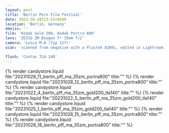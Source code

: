```yaml
---
layout: post
title: 'Berlin Porn Film Festival'
date: 2023-10-28T23:53+0100
location: 'Berlin, Germany'
emojis: ''
film: 'Kodak Gold 200, Kodak Portra 800'
lens: 'ZEISS ZM Biogon T* 35mm f/2'
camera: 'Leica M-A (Typ 127)'
scan: 'scanned from negative with a Plustek 8200i, edited in Lightroom'

flash: 'Contax TLA 140'
---
```


{% render candystore.liquid file:"20231028_11_berlin_pff_ma_35zm_portra800" title:"" %}
{% render candystore.liquid file:"20231028_12_berlin_pff_ma_35zm_portra800" title:"" %}
{% render candystore.liquid file:"20231022_4_berlin_pff_ma_35zm_gold200_tla140" title:"" %}
{% render candystore.liquid file:"20231022_5_berlin_pff_ma_35zm_gold200_tla140" title:"" %}
{% render candystore.liquid file:"20231025_1_berlin_pff_ma_35zm_gold200_tla140" title:"" %}
{% render candystore.liquid file:"20231028_15_berlin_pff_ma_35zm_portra800" title:"" %}
{% render candystore.liquid file:"20231028_18_berlin_pff_ma_35zm_portra800" title:"" %}